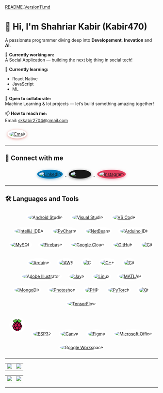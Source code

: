 [README_Version11.md](https://github.com/user-attachments/files/21904334/README_Version11.md)
# 👋 Hi, I'm Shahriar Kabir (Kabir470)

A passionate programmer diving deep into **Developement**, **Inovation** and **AI**.

🔭 **Currently working on:**  
A Social Application — building the next big thing in social tech!

🌱 **Currently learning:**  
- React Native  
- JavaScript
- ML    

👯 **Open to collaborate:**  
Machine Learning & Iot projects — let’s build something amazing together!

📫 **How to reach me:**  
Email: [skkabir2704@gmail.com](https://mail.google.com/mail/u/0/?tab=rm&ogbl#inbox?compose=DmwnWrRpdLkTMlLCxCBZtwhKmzSsLjPlQLFtjswCxmzLGHTJXfMkFBbZdMNBZJSVrgjgjzhFMRNB) 
<p align="left">
  <a href="https://mail.google.com/mail/u/0/?tab=rm&ogbl#inbox?compose=DmwnWrRpdLkTMlLCxCBZtwhKmzSsLjPlQLFtjswCxmzLGHTJXfMkFBbZdMNBZJSVrgjgjzhFMRNB" target="_blank" title="Email">
    <img src="https://img.icons8.com/color/48/gmail-new.png" alt="Email" width="48" height="48" style="border-radius:50%;background:#fff;padding:6px;margin:8px;box-shadow:0 2px 8px #D4463888;"/>
  </a>
</p>

---

## 🚀 Connect with me

<p align="center">
  <a href="https://www.linkedin.com/in/kabir704" target="_blank" title="LinkedIn">
    <img src="https://cdn.jsdelivr.net/gh/devicons/devicon/icons/linkedin/linkedin-original.svg" alt="LinkedIn" width="48" height="48" style="border-radius:50%;background:#0077b5;padding:6px;margin:8px;box-shadow:0 2px 8px #0077b588;"/>
  </a>
  <a href="https://github.com/Kabir470" target="_blank" title="GitHub">
    <img src="https://cdn.jsdelivr.net/gh/devicons/devicon/icons/github/github-original.svg" alt="GitHub" width="48" height="48" style="border-radius:50%;background:#181717;padding:6px;margin:8px;box-shadow:0 2px 8px #18171788;"/>
  </a>
  <a href="https://www.instagram.com/s_kabir704/" target="_blank" title="Instagram">
    <img src="https://img.icons8.com/fluency/48/instagram-new.png" alt="Instagram" width="48" height="48" style="border-radius:50%;background:#e4405f;padding:6px;margin:8px;box-shadow:0 2px 8px #e4405f88;"/>
  </a>
</p>

---

## 🛠️ Languages and Tools

<p align="center">
  <!-- Main IDEs and Platforms -->
  <a href="https://developer.android.com/studio" target="_blank" title="Android Studio"><img src="https://cdn.jsdelivr.net/gh/devicons/devicon/icons/androidstudio/androidstudio-original.svg" alt="Android Studio" width="40" height="40" style="border-radius:50%;background:#fff;padding:6px;margin:8px;"/></a>
  <a href="https://visualstudio.microsoft.com/" target="_blank" title="Visual Studio"><img src="https://cdn.jsdelivr.net/gh/devicons/devicon/icons/visualstudio/visualstudio-plain.svg" alt="Visual Studio" width="40" height="40" style="border-radius:50%;background:#fff;padding:6px;margin:8px;"/></a>
  <a href="https://code.visualstudio.com/" target="_blank" title="VS Code"><img src="https://cdn.jsdelivr.net/gh/devicons/devicon/icons/vscode/vscode-original.svg" alt="VS Code" width="40" height="40" style="border-radius:50%;background:#fff;padding:6px;margin:8px;"/></a>
  <a href="https://www.jetbrains.com/idea/" target="_blank" title="IntelliJ IDEA"><img src="https://cdn.jsdelivr.net/gh/devicons/devicon/icons/intellij/intellij-original.svg" alt="IntelliJ IDEA" width="40" height="40" style="border-radius:50%;background:#fff;padding:6px;margin:8px;"/></a>
  <a href="https://www.jetbrains.com/pycharm/" target="_blank" title="PyCharm"><img src="https://cdn.jsdelivr.net/gh/devicons/devicon/icons/pycharm/pycharm-original.svg" alt="PyCharm" width="40" height="40" style="border-radius:50%;background:#fff;padding:6px;margin:8px;"/></a>
  <a href="https://netbeans.apache.org/" target="_blank" title="NetBeans"><img src="https://cdn.jsdelivr.net/gh/devicons/devicon/icons/netbeans/netbeans-original.svg" alt="NetBeans" width="40" height="40" style="border-radius:50%;background:#fff;padding:6px;margin:8px;"/></a>
  <a href="https://www.arduino.cc/en/software" target="_blank" title="Arduino IDE"><img src="https://cdn.jsdelivr.net/gh/devicons/devicon/icons/arduino/arduino-original.svg" alt="Arduino IDE" width="40" height="40" style="border-radius:50%;background:#fff;padding:6px;margin:8px;"/></a>
  <a href="https://www.mysql.com/" target="_blank" title="MySQL"><img src="https://cdn.jsdelivr.net/gh/devicons/devicon/icons/mysql/mysql-original.svg" alt="MySQL" width="40" height="40" style="border-radius:50%;background:#fff;padding:6px;margin:8px;"/></a>
  <a href="https://firebase.google.com/" target="_blank" title="Firebase"><img src="https://cdn.jsdelivr.net/gh/devicons/devicon/icons/firebase/firebase-plain.svg" alt="Firebase" width="40" height="40" style="border-radius:50%;background:#fff;padding:6px;margin:8px;"/></a>
  <a href="https://cloud.google.com/" target="_blank" title="Google Cloud"><img src="https://cdn.jsdelivr.net/gh/devicons/devicon/icons/googlecloud/googlecloud-original.svg" alt="Google Cloud" width="40" height="40" style="border-radius:50%;background:#fff;padding:6px;margin:8px;"/></a>
  <a href="https://github.com/" target="_blank" title="GitHub"><img src="https://cdn.jsdelivr.net/gh/devicons/devicon/icons/github/github-original.svg" alt="GitHub" width="40" height="40" style="border-radius:50%;background:#fff;padding:6px;margin:8px;"/></a>
  <a href="https://git-scm.com/" target="_blank" title="Git"><img src="https://cdn.jsdelivr.net/gh/devicons/devicon/icons/git/git-original.svg" alt="Git" width="40" height="40" style="border-radius:50%;background:#fff;padding:6px;margin:8px;"/></a>
</p>

<p align="center">
  <!-- Reference image 2 row -->
  <a href="https://www.arduino.cc/" target="_blank" title="Arduino"><img src="https://cdn.jsdelivr.net/gh/devicons/devicon/icons/arduino/arduino-original.svg" alt="Arduino" width="40" height="40" style="border-radius:50%;background:#fff;padding:6px;margin:8px;"/></a>
  <a href="https://aws.amazon.com/" target="_blank" title="AWS"><img src="https://upload.wikimedia.org/wikipedia/commons/9/93/Amazon_Web_Services_Logo.svg" alt="AWS" width="40" height="40" style="border-radius:50%;background:#fff;padding:6px;margin:8px;"/></a>
  <a href="https://www.cprogramming.com/" target="_blank" title="C"><img src="https://cdn.jsdelivr.net/gh/devicons/devicon/icons/c/c-original.svg" alt="C" width="40" height="40" style="border-radius:50%;background:#fff;padding:6px;margin:8px;"/></a>
  <a href="https://isocpp.org/" target="_blank" title="C++"><img src="https://cdn.jsdelivr.net/gh/devicons/devicon/icons/cplusplus/cplusplus-original.svg" alt="C++" width="40" height="40" style="border-radius:50%;background:#fff;padding:6px;margin:8px;"/></a>
  <a href="https://git-scm.com/" target="_blank" title="Git"><img src="https://cdn.jsdelivr.net/gh/devicons/devicon/icons/git/git-original.svg" alt="Git" width="40" height="40" style="border-radius:50%;background:#fff;padding:6px;margin:8px;"/></a>
  <a href="https://adobe.com/products/illustrator.html" target="_blank" title="Adobe Illustrator"><img src="https://cdn.jsdelivr.net/gh/devicons/devicon/icons/illustrator/illustrator-plain.svg" alt="Adobe Illustrator" width="40" height="40" style="border-radius:50%;background:#fff;padding:6px;margin:8px;"/></a>
  <a href="https://www.java.com/" target="_blank" title="Java"><img src="https://cdn.jsdelivr.net/gh/devicons/devicon/icons/java/java-original.svg" alt="Java" width="40" height="40" style="border-radius:50%;background:#fff;padding:6px;margin:8px;"/></a>
  <a href="https://linux.org/" target="_blank" title="Linux"><img src="https://cdn.jsdelivr.net/gh/devicons/devicon/icons/linux/linux-original.svg" alt="Linux" width="40" height="40" style="border-radius:50%;background:#fff;padding:6px;margin:8px;"/></a>
  <a href="https://www.mathworks.com/products/matlab.html" target="_blank" title="MATLAB"><img src="https://cdn.jsdelivr.net/gh/devicons/devicon/icons/matlab/matlab-original.svg" alt="MATLAB" width="40" height="40" style="border-radius:50%;background:#fff;padding:6px;margin:8px;"/></a>
  <a href="https://www.mongodb.com/" target="_blank" title="MongoDB"><img src="https://cdn.jsdelivr.net/gh/devicons/devicon/icons/mongodb/mongodb-original.svg" alt="MongoDB" width="40" height="40" style="border-radius:50%;background:#fff;padding:6px;margin:8px;"/></a>
  <a href="https://www.adobe.com/products/photoshop.html" target="_blank" title="Photoshop"><img src="https://cdn.jsdelivr.net/gh/devicons/devicon/icons/photoshop/photoshop-plain.svg" alt="Photoshop" width="40" height="40" style="border-radius:50%;background:#fff;padding:6px;margin:8px;"/></a>
  <a href="https://www.php.net/" target="_blank" title="PHP"><img src="https://cdn.jsdelivr.net/gh/devicons/devicon/icons/php/php-original.svg" alt="PHP" width="40" height="40" style="border-radius:50%;background:#fff;padding:6px;margin:8px;"/></a>
  <a href="https://pytorch.org/" target="_blank" title="PyTorch"><img src="https://cdn.jsdelivr.net/gh/devicons/devicon/icons/pytorch/pytorch-original.svg" alt="PyTorch" width="40" height="40" style="border-radius:50%;background:#fff;padding:6px;margin:8px;"/></a>
  <a href="https://www.qt.io/" target="_blank" title="Qt"><img src="https://cdn.jsdelivr.net/gh/devicons/devicon/icons/qt/qt-original.svg" alt="Qt" width="40" height="40" style="border-radius:50%;background:#fff;padding:6px;margin:8px;"/></a>
  <a href="https://www.tensorflow.org/" target="_blank" title="TensorFlow"><img src="https://cdn.jsdelivr.net/gh/devicons/devicon/icons/tensorflow/tensorflow-original.svg" alt="TensorFlow" width="40" height="40" style="border-radius:50%;background:#fff;padding:6px;margin:8px;"/></a>
</p>

<p align="center">
  <!-- Other tools -->
  <a href="https://www.raspberrypi.com/" target="_blank" title="Raspberry Pi"><img src="https://raw.githubusercontent.com/devicons/devicon/master/icons/raspberrypi/raspberrypi-original.svg" alt="Raspberry Pi" width="40" height="40" style="border-radius:50%;background:#fff;padding:6px;margin:8px;"/></a>
  <a href="https://www.espressif.com/en/products/socs/esp32" target="_blank" title="ESP32"><img src="https://freesvg.org/img/1666364456Esp32_devkitc_v4.png" alt="ESP32" width="40" height="40" style="border-radius:50%;background:#fff;padding:6px;margin:8px;"/></a>
  <a href="https://www.canva.com/" target="_blank" title="Canva"><img src="https://cdn.jsdelivr.net/gh/devicons/devicon/icons/canva/canva-original.svg" alt="Canva" width="40" height="40" style="border-radius:50%;background:#fff;padding:6px;margin:8px;"/></a>
  <a href="https://figma.com/" target="_blank" title="Figma"><img src="https://img.icons8.com/color/48/000000/figma--v1.png" alt="Figma" width="40" height="40" style="border-radius:50%;background:#fff;padding:6px;margin:8px;"/></a>
  <a href="https://www.microsoft.com/en/microsoft-365/" target="_blank" title="Microsoft Office"><img src="https://img.icons8.com/color/48/000000/microsoft-office-2019.png" alt="Microsoft Office" width="40" height="40" style="border-radius:50%;background:#fff;padding:6px;margin:8px;"/></a>
  <a href="https://workspace.google.com/" target="_blank" title="Google Workspace"><img src="https://img.icons8.com/color/48/000000/google-logo.png" alt="Google Workspace" width="40" height="40" style="border-radius:50%;background:#fff;padding:6px;margin:8px;"/></a>
</p>

---

<table>
  <tr>
    <td>
      <img src="https://github-readme-stats.vercel.app/api/top-langs/?username=Kabir470&layout=compact&hide_border=true&langs_count=6&theme=default"/>
    </td>
    <td>
      <img src="https://github-readme-stats.vercel.app/api?username=Kabir470&show_icons=true&hide_border=true&count_private=true&include_all_commits=true&theme=default"/>
    </td>
  </tr>
</table>

<table>
  <tr>
    <td>
      <img src="https://streak-stats.demolab.com?user=Kabir470&theme=default&hide_border=true&border_radius=8"/>
    </td>
    <td>
      <img src="https://github-readme-stats.vercel.app/api?username=Kabir470&show=reviews,prs_merged,prs_merged_percentage&hide_border=true&theme=default"/>
    </td>
  </tr>
</table>

---

<!--
UI inspired by: ![image1](image1)
![image2](image2)
**Kabir470/Kabir470** is a ✨ special ✨ repository because its README.md (this file) appears on your GitHub profile.
-->
